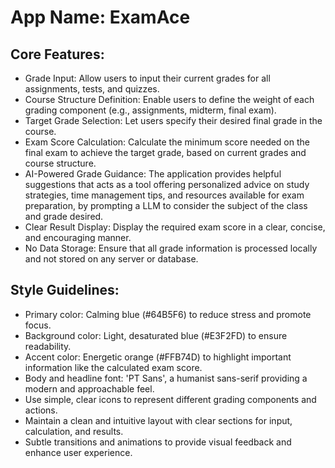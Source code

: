 # **App Name**: ExamAce

## Core Features:

- Grade Input: Allow users to input their current grades for all assignments, tests, and quizzes.
- Course Structure Definition: Enable users to define the weight of each grading component (e.g., assignments, midterm, final exam).
- Target Grade Selection: Let users specify their desired final grade in the course.
- Exam Score Calculation: Calculate the minimum score needed on the final exam to achieve the target grade, based on current grades and course structure.
- AI-Powered Grade Guidance: The application provides helpful suggestions that acts as a tool offering personalized advice on study strategies, time management tips, and resources available for exam preparation, by prompting a LLM to consider the subject of the class and grade desired.
- Clear Result Display: Display the required exam score in a clear, concise, and encouraging manner.
- No Data Storage: Ensure that all grade information is processed locally and not stored on any server or database.

## Style Guidelines:

- Primary color: Calming blue (#64B5F6) to reduce stress and promote focus.
- Background color: Light, desaturated blue (#E3F2FD) to ensure readability.
- Accent color: Energetic orange (#FFB74D) to highlight important information like the calculated exam score.
- Body and headline font: 'PT Sans', a humanist sans-serif providing a modern and approachable feel.
- Use simple, clear icons to represent different grading components and actions.
- Maintain a clean and intuitive layout with clear sections for input, calculation, and results.
- Subtle transitions and animations to provide visual feedback and enhance user experience.
